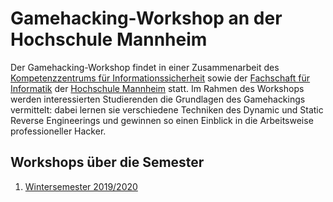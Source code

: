 # Gamehacking-Workshop an der Hochschule Mannheim
Der Gamehacking-Workshop findet in einer Zusammenarbeit des [Kompetenzzentrums für Informationssicherheit](https://kis.hs-mannheim.de) sowie der [Fachschaft für Informatik](https://fachschaft-i.de) der [Hochschule Mannheim](https://hs-mannheim.de) statt. Im Rahmen des Workshops werden interessierten Studierenden die Grundlagen des Gamehackings vermittelt: dabei lernen sie verschiedene Techniken des Dynamic und Static Reverse Engineerings und gewinnen so einen Einblick in die Arbeitsweise professioneller Hacker.

## Workshops über die Semester
1. [Wintersemester 2019/2020](ws1920/index.md)